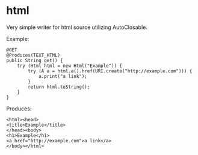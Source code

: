 # html

Very simple writer for html source utilizing AutoClosable.

Example:

	@GET
	@Produces(TEXT_HTML)
	public String get() {
		try (Html html = new Html("Example")) {
			try (A a = html.a().href(URI.create("http://example.com"))) {
				a.print("a link");
			}
			return html.toString();
		}
	}

Produces:

	<html><head>
	<title>Example</title>
	</head><body>
	<h1>Example</h1>
	<a href="http://example.com">a link</a>
	</body></html>
